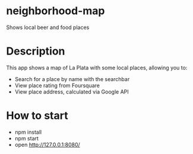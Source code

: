 # neighborhood-map
Shows local beer and food places

# Description
This app shows a map of La Plata with some local places, allowing you to:

- Search for a place by name with the searchbar
- View place rating from Foursquare
- View place address, calculated via Google API

# How to start

- npm install
- npm start
- open http://127.0.0.1:8080/
